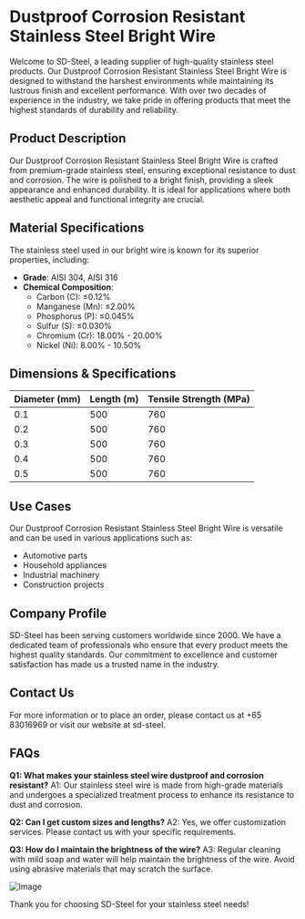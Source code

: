 # Dustproof Corrosion Resistant Stainless Steel Bright Wire

Welcome to SD-Steel, a leading supplier of high-quality stainless steel products. Our Dustproof Corrosion Resistant Stainless Steel Bright Wire is designed to withstand the harshest environments while maintaining its lustrous finish and excellent performance. With over two decades of experience in the industry, we take pride in offering products that meet the highest standards of durability and reliability.

## Product Description
Our Dustproof Corrosion Resistant Stainless Steel Bright Wire is crafted from premium-grade stainless steel, ensuring exceptional resistance to dust and corrosion. The wire is polished to a bright finish, providing a sleek appearance and enhanced durability. It is ideal for applications where both aesthetic appeal and functional integrity are crucial.

## Material Specifications
The stainless steel used in our bright wire is known for its superior properties, including:

- **Grade**: AISI 304, AISI 316
- **Chemical Composition**: 
  - Carbon (C): ≤0.12%
  - Manganese (Mn): ≤2.00%
  - Phosphorus (P): ≤0.045%
  - Sulfur (S): ≤0.030%
  - Chromium (Cr): 18.00% - 20.00%
  - Nickel (Ni): 8.00% - 10.50%

## Dimensions & Specifications

| Diameter (mm) | Length (m) | Tensile Strength (MPa) |
|---------------|------------|------------------------|
| 0.1           | 500        | 760                    |
| 0.2           | 500        | 760                    |
| 0.3           | 500        | 760                    |
| 0.4           | 500        | 760                    |
| 0.5           | 500        | 760                    |

## Use Cases
Our Dustproof Corrosion Resistant Stainless Steel Bright Wire is versatile and can be used in various applications such as:
- Automotive parts
- Household appliances
- Industrial machinery
- Construction projects

## Company Profile
SD-Steel has been serving customers worldwide since 2000. We have a dedicated team of professionals who ensure that every product meets the highest quality standards. Our commitment to excellence and customer satisfaction has made us a trusted name in the industry.

## Contact Us
For more information or to place an order, please contact us at +65 83016969 or visit our website at  sd-steel.

## FAQs
**Q1: What makes your stainless steel wire dustproof and corrosion resistant?**
A1: Our stainless steel wire is made from high-grade materials and undergoes a specialized treatment process to enhance its resistance to dust and corrosion.

**Q2: Can I get custom sizes and lengths?**
A2: Yes, we offer customization services. Please contact us with your specific requirements.

**Q3: How do I maintain the brightness of the wire?**
A3: Regular cleaning with mild soap and water will help maintain the brightness of the wire. Avoid using abrasive materials that may scratch the surface.

![Image](https://github.com/user-attachments/assets/2567258e-e124-4816-932d-1809bd27ef0b)

Thank you for choosing SD-Steel for your stainless steel needs!